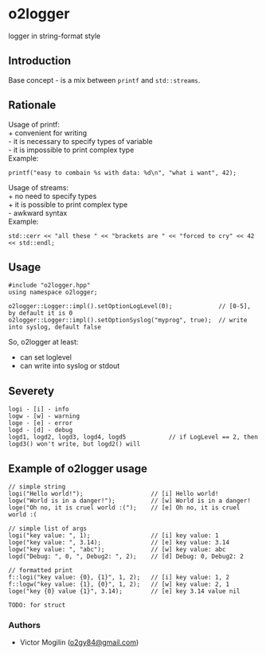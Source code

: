 # o2logger
logger in string-format style

## Introduction
Base concept - is a mix between `printf` and `std::streams`.

## Rationale
Usage of printf:  
 \+ convenient for writing  
 \- it is necessary to specify types of variable  
 \- it is impossible to print complex type  
Example:
```
printf("easy to combain %s with data: %d\n", "what i want", 42);
```
Usage of streams:  
 \+ no need to specify types  
 \+ it is possible to print complex type  
 \- awkward syntax  
Example:
```
std::cerr << "all these " << "brackets are " << "forced to cry" << 42 << std::endl;
```
  
## Usage
```
#include "o2logger.hpp"
using namespace o2logger;

o2logger::Logger::impl().setOptionLogLevel(0);             // [0-5], by default it is 0
o2logger::Logger::impl().setOptionSyslog("myprog", true);  // write into syslog, default false
```
So, o2logger at least:
 - can set loglevel
 - can write into syslog or stdout

  
## Severety
```
logi - [i] - info
logw - [w] - warning
loge - [e] - error
logd - [d] - debug 
logd1, logd2, logd3, logd4, logd5            // if LogLevel == 2, then logd3() won't write, but logd2() will
```
  
## Example of o2logger usage
```
// simple string
logi("Hello world!");                   // [i] Hello world!
logw("World is in a danger!");          // [w] World is in a danger!
loge("Oh no, it is cruel world :(");    // [e] Oh no, it is cruel world :(

// simple list of args
logi("key value: ", 1);                 // [i] key value: 1
loge("key value: ", 3.14);              // [e] key value: 3.14
logw("key value: ", "abc");             // [w] key value: abc
logd("Debug: ", 0, ", Debug2: ", 2);    // [d] Debug: 0, Debug2: 2

// formatted print
f::logi("key value: {0}, {1}", 1, 2);   // [i] key value: 1, 2
f::logw("key value: {1}, {0}", 1, 2);   // [w] key value: 2, 1
loge("key {0} value {1}", 3.14);        // [e] key 3.14 value nil

TODO: for struct
```

### Authors
- Victor Mogilin (o2gy84@gmail.com)
